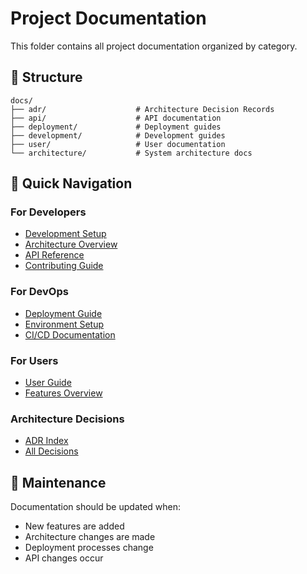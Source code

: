 # Project Documentation

This folder contains all project documentation organized by category.

## 📁 Structure

```
docs/
├── adr/                    # Architecture Decision Records
├── api/                    # API documentation
├── deployment/             # Deployment guides
├── development/            # Development guides
├── user/                   # User documentation
└── architecture/           # System architecture docs
```

## 📖 Quick Navigation

### For Developers

- [Development Setup](./development/SETUP.md)
- [Architecture Overview](./architecture/OVERVIEW.md)
- [API Reference](./api/README.md)
- [Contributing Guide](./development/CONTRIBUTING.md)

### For DevOps

- [Deployment Guide](./deployment/README.md)
- [Environment Setup](./ENVIRONMENT_SETUP_GUIDE.md)
- [CI/CD Documentation](./BUILD_DEPLOYMENT.md)

### For Users

- [User Guide](./user/USER_GUIDE.md)
- [Features Overview](./user/FEATURES.md)

### Architecture Decisions

- [ADR Index](./adr/README.md)
- [All Decisions](./adr/)

## 🔄 Maintenance

Documentation should be updated when:

- New features are added
- Architecture changes are made
- Deployment processes change
- API changes occur
